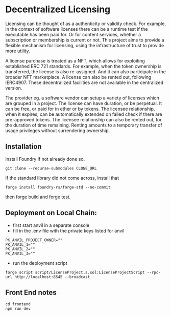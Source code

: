# Decentralized Licensing 

Licensing can be thought of as a authenticity or validity check. For example, in the context of software licenses there can be a runtime test if the executable has been paid for. Or for content services, whether a subscription or membership is current or not. This project aims to provide a flexible mechanism for licensing, using the infrastructure of trust to provide more utility.

A license purchase is treated as a NFT, which allows for exploiting established ERC 721 standards. For example, when the token ownership is transferred, the license is also re-assigned. And it can also participate in the broader NFT marketplace. A license can also be rented out, following IERC4907. These decentralized facilities are not available in the centralized version.

The provider eg. a software vendor can setup a variety of licenses which are grouped in a project. The license can have duration, or be perpetual. It can be free, or paid for in ether or by tokens. The licensee relationship, when it expires, can be automatically extended on failed check if there are pre-approved tokens. The licensee relationship can also be rented out, for the duration of time remaining. Renting amounts to a temporary transfer of usage privileges without surrendering ownership.

## Installation

Install Foundry if not already done so.

```
git clone --recurse-submodules CLONE_URL
```

If the standard library did not come across, install that
```
forge install foundry-rs/forge-std --no-commit
```

then forge build and forge test.


## Deployment on Local Chain:

- first start anvil in a separate console
- fill in the .env file with the private keys listed for anvil
```
PK_ANVIL_PROJECT_OWNER=""
PK_ANVIL_1=""
PK_ANVIL_2=""
PK_ANVIL_3=""
```

- run the deployment script
```
forge script script/LicenseProject.s.sol:LicenseProjectScript --rpc-url http://localhost:8545 --broadcast
```

## Front End notes

```
cd frontend
npm run dev
```
